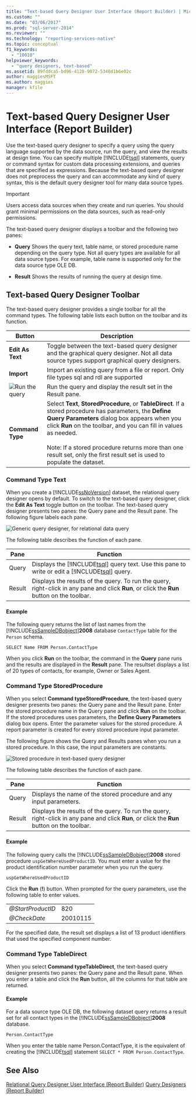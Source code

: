```yaml
---
title: "Text-based Query Designer User Interface (Report Builder) | Microsoft Docs"
ms.custom: ""
ms.date: "03/06/2017"
ms.prod: "sql-server-2014"
ms.reviewer: ""
ms.technology: "reporting-services-native"
ms.topic: conceptual
f1_keywords: 
  - "10010"
helpviewer_keywords: 
  - "query designers, text-based"
ms.assetid: 89fddca5-bd96-4128-9072-5348d1b6e02c
author: maggiesMSFT
ms.author: maggies
manager: kfile
---
```

# Text-based Query Designer User Interface (Report Builder)
  Use the text-based query designer to specify a query using the query language supported by the data source, run the query, and view the results at design time. You can specify multiple [!INCLUDE[tsql](../../../includes/tsql-md.md)] statements, query or command syntax for custom data processing extensions, and queries that are specified as expressions. Because the text-based query designer does not preprocess the query and can accommodate any kind of query syntax, this is the default query designer tool for many data source types.

> [!IMPORTANT]
>  Users access data sources when they create and run queries. You should grant minimal permissions on the data sources, such as read-only permissions.

 The text-based query designer displays a toolbar and the following two panes:

-   **Query** Shows the query text, table name, or stored procedure name depending on the query type. Not all query types are available for all data source types. For example, table name is supported only for the data source type OLE DB.

-   **Result** Shows the results of running the query at design time.

## Text-based Query Designer Toolbar
 The text-based query designer provides a single toolbar for all the command types. The following table lists each button on the toolbar and its function.

|Button|Description|
|------------|-----------------|
|**Edit As Text**|Toggle between the text-based query designer and the graphical query designer. Not all data source types support graphical query designers.|
|**Import**|Import an existing query from a file or report. Only file types sql and rdl are supported|
|![Run the query](https://docs.microsoft.com/analysis-services/analysis-services/media/rsqdicon-run.gif "Run the query")|Run the query and display the result set in the Result pane.|
|**Command Type**|Select **Text**, **StoredProcedure**, or **TableDirect**. If a stored procedure has parameters, the **Define Query Parameters** dialog box appears when you click **Run** on the toolbar, and you can fill in values as needed.<br /><br /> Note: If a stored procedure returns more than one result set, only the first result set is used to populate the dataset.|

### Command Type Text
 When you create a [!INCLUDE[ssNoVersion](../../includes/ssnoversion-md.md)] dataset, the relational query designer opens by default. To switch to the text-based query designer, click the **Edit As Text** toggle button on the toolbar. The text-based query designer presents two panes: the Query pane and the Result pane. The following figure labels each pane.

 ![Generic query designer, for relational data query](https://docs.microsoft.com/analysis-services/analysis-services/media/rsqd-dsaw-sql-generic.gif "Generic query designer, for relational data query")

 The following table describes the function of each pane.

|Pane|Function|
|----------|--------------|
|Query|Displays the [!INCLUDE[tsql](../../../includes/tsql-md.md)] query text. Use this pane to write or edit a [!INCLUDE[tsql](../../../includes/tsql-md.md)] query.|
|Result|Displays the results of the query. To run the query, right-click in any pane and click **Run**, or click the **Run** button on the toolbar.|

#### Example
 The following query returns the list of last names from the [!INCLUDE[ssSampleDBobject](../../../includes/sssampledbobject-md.md)]**2008** database `ContactType` table for the `Person` schema.

```
SELECT Name FROM Person.ContactType
```

 When you click **Run** on the toolbar, the command in the **Query** pane runs and the results are displayed in the **Result** pane. The resultset displays a list of 20 types of contacts, for example, Owner or Sales Agent.

### Command Type StoredProcedure
 When you select **Command typeStoredProcedure**, the text-based query designer presents two panes: the Query pane and the Result pane. Enter the stored procedure name in the Query pane and click **Run** on the toolbar. If the stored procedures uses parameters, the **Define Query Parameters** dialog box opens. Enter the parameter values for the stored procedure. A report parameter is created for every stored procedure input parameter.

 The following figure shows the Query and Results panes when you run a stored procedure. In this case, the input parameters are constants.

 ![Stored procedure in text-based query designer](https://docs.microsoft.com/analysis-services/analysis-services/media/rs-relational-text-sp.gif "Stored procedure in text-based query designer")

 The following table describes the function of each pane.

|Pane|Function|
|----------|--------------|
|Query|Displays the name of the stored procedure and any input parameters.|
|Result|Displays the results of the query. To run the query, right-click in any pane and click **Run**, or click the **Run** button on the toolbar.|

#### Example
 The following query calls the [!INCLUDE[ssSampleDBobject](../../../includes/sssampledbobject-md.md)]**2008** stored procedure `uspGetWhereUsedProductID`. You must enter a value for the product identification number parameter when you run the query.

```
uspGetWhereUsedProductID
```

 Click the **Run** (**!**) button. When prompted for the query parameters, use the following table to enter values.

|||
|-|-|
|*@StartProductID*|820|
|*@CheckDate*|20010115|

 For the specified date, the result set displays a list of 13 product identifiers that used the specified component number.

### Command Type TableDirect
 When you select **Command typeTableDirect**, the text-based query designer presents two panes: the Query pane and the Result pane. When you enter a table and click the **Run** button, all the columns for that table are returned.

#### Example
 For a data source type OLE DB, the following dataset query returns a result set for all contact types in the [!INCLUDE[ssSampleDBobject](../../../includes/sssampledbobject-md.md)]**2008** database.

 `Person.ContactType`

 When you enter the table name Person.ContactType, it is the equivalent of creating the [!INCLUDE[tsql](../../../includes/tsql-md.md)] statement `SELECT * FROM Person.ContactType`.

## See Also
 [Relational Query Designer User Interface &#40;Report Builder&#41;](relational-query-designer-user-interface-report-builder.md) 
 [Query Designers &#40;Report Builder&#41;](../query-designers-report-builder.md)



